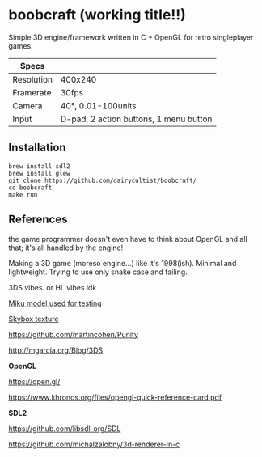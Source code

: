 # boobcraft (working title!!)

Simple 3D engine/framework written in C + OpenGL for retro singleplayer games.

| Specs      |                                        |
|------------|----------------------------------------|
| Resolution | 400x240                                |
| Framerate  | 30fps                                  |
| Camera     | 40°, 0.01-100units                     |
| Input      | D-pad, 2 action buttons, 1 menu button |

## Installation

```
brew install sdl2
brew install glew
git clone https://github.com/dairycultist/boobcraft/
cd boobcraft
make run
```

## References

the game programmer doesn't even have to think about OpenGL and all that; it's all handled by the engine!

Making a 3D game (moreso engine...) like it's 1998(ish). Minimal and lightweight. Trying to use only snake case and failing.

3DS vibes. or HL vibes idk

[Miku model used for testing](https://sketchfab.com/3d-models/hatsune-miku-low-poly-6668784e9dfa46ba92bc28f85d8154e5)

[Skybox texture](https://opengameart.org/content/sky-box-sunny-day)

https://github.com/martincohen/Punity

http://mgarcia.org/Blog/3DS

**OpenGL**

https://open.gl/

https://www.khronos.org/files/opengl-quick-reference-card.pdf

**SDL2**

https://github.com/libsdl-org/SDL

https://github.com/michalzalobny/3d-renderer-in-c
